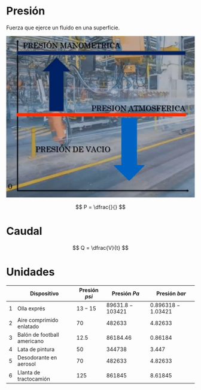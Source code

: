 # Presión
Fuerza que ejerce un fluido en una superficie.

![d14684cc00c3dd3b3484b432632222a3.png](../../img/7f46f44493d0452f95f5f043453459f6.png)

$$
P = \dfrac{}{}
$$


# Caudal

$$
Q = \dfrac{V}{t}
$$


# Unidades
| |Dispositivo|Presión $psi$|Presión $Pa$|Presión $bar$|
|-|-----------|-------------|-|-|
|1|Olla exprés|$13 - 15$|$89631.8 - 103421$|$0.896318 - 1.03421$|
|2|Aire comprimido enlatado|$70$|$482633$|$4.82633$|
|3|Balón de football americano|$12.5$|$86184.46$|$0.86184$|
|4|Lata de pintura|$50$|$344738$|$3.447$|
|5|Desodorante en aerosol|$70$|$482633$|$4.82633$|
|6|Llanta de tractocamión|$125$|$861845$|$8.61845$|
